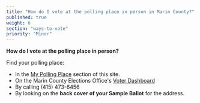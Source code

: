 ```yaml
---
title: "How do I vote at the polling place in person in Marin County?"
published: true
weight: 6
section: "ways-to-vote"
priority: "Minor"
---
```


**How do I vote at the polling place in person?**  

Find your polling place:  
- In the [My Polling Place](#section-my-polling-place) section of this site.  
- On the Marin County Elections Office's [Voter Dashboard](http://www.marincounty.org/depts/rv/voting-information/polling-places)  
- By calling (415) 473-6456  
- By looking on the **back cover of your Sample Ballot** for the address.   
